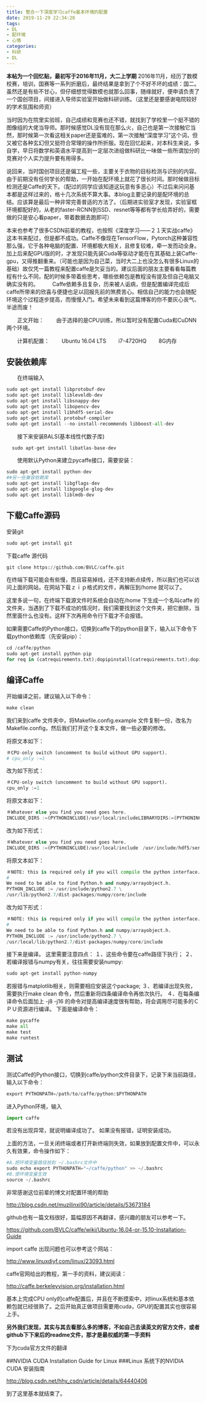 ```yaml
---
title: 整合一下深度学习caffe基本环境的配置
date: 2019-11-29 22:34:28
tags: 
- DL
- 配环境
- 心情
categories: 
- 科研
- DL
---
```

**本帖为一个回忆贴，最初写于2016年11月，大二上学期**
2016年11月，经历了数模校赛，培训，国赛等一系列折磨后，最终结果是拿到了个不好不坏的成绩：国二。虽然还是有些不甘心，但仔细想觉得数模也就那么回事，随缘就好，便申请负责了一个国创项目，间接进入导师实验室开始做科研训练。（这里还是要感谢电院较好的学术氛围和师资）

当时因为在院里实验班，自己成绩和竞赛也还不错，就找到了学校里一个挺不错的图像组的大佬当导师。那时候感觉DL没有现在那么火，自己也是第一次接触它当然，那时候第一次看这相关paper还是蛮难的，第一次接触“深度学习”这个词，但又被它各种玄幻但又挺符合常理的操作所折服。现在回忆起来，对本科生来说，多自学，早日将数学和英语水平提高到一定层次进组做科研比一味做一些所谓加分的竞赛对个人实力提升要有用得多。

说回来，当时国创项目还是偏工程一些，主要关于衣物的目标检测与识别的内容。由于前期没有任何学长的帮助，一开始在配环境上就花了很长时间。那时候做目标检测还是Caffe的天下。（配过的同学应该知道这玩意有多恶心）不过后来问问基本都是这样过来的，格十几次系统不算大事。本blog主要记录的是配环境的总结。应该算是最后一种非常完善普适的方法了。（后期进实验室才发现，实验室框环境都配好的，从老的faster-RCNN到SSD、resnet等等都有学长给弄好的，需要做的只是安心看paper，带着数据去跑即可）

本来也参考了很多CSDN前辈的教程，也按照《深度学习——２１天实战caffe》这本书来配过，但是都不成功。Caffe不像现在TensorFlow，Pytorch这种兼容性那么强，它于各种电脑的配置、环境都极大相关，且修复较难，牵一发而动全身。加上后来配GPU版的时，才发现只能先装Cuda等驱动才能在在其基础上装Caffe-gpu，又得推翻重来。（可能也是因为自己菜，当时大二上也没怎么有很多Linux的基础）故仅凭一篇教程来配置caffe是欠妥当的。建议后面的朋友主要看看每篇教程有什么不同，配的时候多带着些思考，哪些依赖包是教程没有提及但自己电脑又确实没有的。
　　
Caffe依赖多且复杂，历来被人诟病，但是配置编译完成后caffe所带来的欣喜与便捷也足以回报先前的煞费苦心。相信自己的能力也会随配环境这个过程逐步提高，而慢慢入门。希望未来看到这篇博客的你不要灰心丧气、半途而废！

　　正文开始：
　　由于选择的是CPU训练，所以暂时没有配置Cuda和CuDNN两个环境。

　　计算机配置：
　　Ubuntu 16.04 LTS
　　i7-4720HQ
　　8G内存



## 安装依赖库
　　在终端输入

``` python
sudo apt-get install libprotobuf-dev   
sudo apt-get install libleveldb-dev   
sudo apt-get install libsnappy-dev   
sudo apt-get install libopencv-dev   
sudo apt-get install libhdf5-serial-dev   
sudo apt-get install protobuf-compiler  
sudo apt-get install --no-install-recommends libboost-all-dev
```


　　接下来安装BALS(基本线性代数子库)

``` python
  sudo apt-get install libatlas-base-dev
```


　　使用默认Python来建立pycaffe接口，需要安装：

``` python
sudo apt-get install python-dev  
##另一些兼容依赖库
sudo apt-get install libgflags-dev  
sudo apt-get install libgoogle-glog-dev   
sudo apt-get install liblmdb-dev 
```



## 下载Caffe源码

安装git

``` python
sudo apt-get install git
```

下载caffe 源代码

``` python
git clone https://github.com/BVLC/caffe.git
```

在终端下载可能会有些慢，而且容易掉线，还不支持断点续传，所以我们也可以访问上面的网站，在网站下载ｚｉｐ格式的文件，再解压到/home 就可以了。

这里多说一句，在终端下载源文件时系统会自动在/home 下生成一个名叫caffe 的文件夹，当遇到了下载不成功的情况时，我们需要找到这个文件夹，把它删除，当然里面什么也没有。这样下次再用命令行下载才不会报错。

如果需要Caffe的Python接口，切换到caffe下的python目录下，输入以下命令下载python依赖库（先安装pip）：

``` python
cd /caffe/python
sudo apt-get install python-pip
for req in (catrequirements.txt);dopipinstall(catrequirements.txt);dopipinstallreq; done
```



## 编译Caffe

开始编译之前，建议输入以下命令：

``` python
make clean
```

我们来到caffe 文件夹中，将Makefile.config.example 文件复制一份，改名为Makefile.config，然后我们打开这个复本文件，做一些必要的修改。

将原文本如下：

``` python
＃CPU-only switch (uncomment to build without GPU support).
# cpu_only :=1
```

改为如下形式：

``` python
＃CPU-only switch (uncomment to build without GPU support).
cpu_only :=1
```

将原文本如下：

``` python
＃Whatever else you find you need goes here.
INCLUDE_DIRS :=(PYTHONINCLUDE)/usr/local/includeLIBRARYDIRS:=(PYTHONINCLUDE)/usr/local/includeLIBRARYDIRS:=(PYTHON_LIB) /usr/local/lib /usr/lib
```

改为如下形式：

``` python
＃Whatever else you find you need goes here.
INCLUDE_DIRS :=(PYTHONINCLUDE)/usr/local/include　/usr/include/hdf5/serialLIBRARYDIRS:=(PYTHONINCLUDE)/usr/local/include　/usr/include/hdf5/serialLIBRARYDIRS:=(PYTHON_LIB) /usr/local/lib /usr/lib /usr/lib/x86_64-linux-gnu/hdf5/serial
```

将原文本如下：

``` python
＃NOTE: this is required only if you will compile the python interface.
#
We need to be able to find Python.h and numpy/arrayobject.h.
PYTHON_INCLUDE := /usr/include/python2.7 \
/usr/lib/python2.7/dist-packages/numpy/core/include
```

改为如下形式：

``` python
＃NOTE: this is required only if you will compile the python interface.
#
We need to be able to find Python.h and numpy/arrayobject.h.
PYTHON_INCLUDE := /usr/include/python2.7 \
/usr/local/lib/python2.7/dist-packages/numpy/core/include
```

接下来是编译。
这里需要注意四点：
１、这些命令要在caffe路径下执行；
２、若编译报错与numpy有关，往往需要安装numpy:

``` python
sudo apt-get install python-numpy
```

若报错与matplotlib相关，则需要相应安装这个package;
３、若编译出现失败，需要执行make clean 命令，然后重新将四条编译命令再依次执行。
４、在每条编译命令后面加上 -j8 -j16 的命令对提高编译速度很有帮助，将会调用尽可能多的ＣＰＵ资源进行编译。
下面是编译命令：

``` python
make pycaffe
make all
make test
make runtest
```

## 测试
测试Caffe的Python接口，切换到caffe/python文件目录下，记录下来当前路径，输入以下命令：

``` python
export PYTHONPATH=/path/to/caffe/python:$PYTHONPATH
```

进入Python环境，输入

``` python
import caffe
```


若没有出现异常，就说明编译成功了。
如果没有报错，证明安装成功。

上面的方法，一旦关闭终端或者打开新终端则失效，如果放到配置文件中，可以永久有效果，命令操作如下：

``` python
#A.把环境变量路径放到 ~/.bashrc文件中  
sudo echo export PYTHONPATH="~/caffe/python" >> ~/.bashrc  
#B.使环境变量生效  
source ~/.bashrc 
```



非常感谢这位前辈的博文对配置环境的帮助

http://blog.csdn.net/muzilinxi90/article/details/53673184

github也有一篇文档很好，篇幅原因不再翻译，感兴趣的朋友可以参考一下。

https://github.com/BVLC/caffe/wiki/Ubuntu-16.04-or-15.10-Installation-Guide

import caffe 出现问题也可以参考这个网站：

http://www.linuxdiyf.com/linux/23093.html

caffe官网给出的教程，第一手的资料，建议阅读：

http://caffe.berkeleyvision.org/installation.html



基本上完成CPU only的caffe配置后，并且在不断摸索中，对linux系统和基本依赖包就已经很熟了。之后开始真正做项目需要用cuda，GPU的配置其实也很容易上手。

**另外我们发现，其实与其去看那么多的博客，不如自己去读英文的官方文件，或者github下下来后的readme文件，那才是最权威的第一手资料**




下为cuda官方文件的翻译

##NVIDIA CUDA Installation Guide for Linux
###Linux 系统下的NVIDIA CUDA 安装指南

http://blog.csdn.net/hhy_csdn/article/details/64440406

到了这里基本就结束了。

